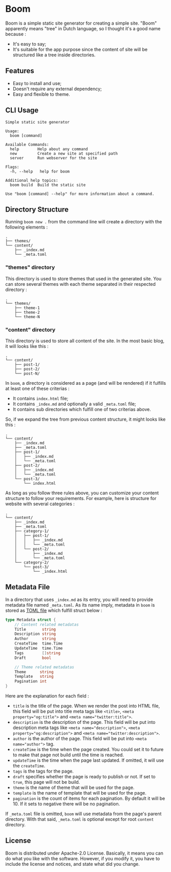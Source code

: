 # Boom

Boom is a simple static site generator for creating a simple site. "Boom" apparently means "tree" in Dutch language, so I thought it's a good name because :

- It's easy to say;
- It's suitable for the app purpose since the content of site will be structured like a tree inside directories.

## Features

- Easy to install and use;
- Doesn't require any external dependency;
- Easy and flexible to theme.

## CLI Usage

```
Simple static site generator

Usage:
  boom [command]

Available Commands:
  help        Help about any command
  new         Create a new site at specified path
  server      Run webserver for the site

Flags:
  -h, --help   help for boom

Additional help topics:
  boom build  Build the static site

Use "boom [command] --help" for more information about a command.
```

## Directory Structure

Running `boom new .` from the command line will create a directory with the following elements :

```
.
├── themes/
└── content/
    ├── _index.md
    └── _meta.toml
```

### "themes" directory

This directory is used to store themes that used in the generated site. You can store several themes with each theme separated in their respected directory :

```
.
└── themes/
    ├── theme-1
    ├── theme-2
    └── theme-N
```

### "content" directory

This directory is used to store all content of the site. In the most basic blog, it will looks like this :

```
.
└── content/
    ├── post-1/
    ├── post-2/
    └── post-N/
```

In `boom`, a directory is considered as a page (and will be rendered) if it fulfills at least one of these criterias :

- It contains `index.html` file;
- It contains `_index.md` and optionally a valid `_meta.toml` file;
- It contains sub directories which fulfill one of two criterias above.

So, if we expand the tree from previous content structure, it might looks like this :

```
.
└── content/
    ├── _index.md
    ├── _meta.toml
    ├── post-1/
    │   ├── _index.md
    │   └── _meta.toml
    ├── post-2/
    │   ├── _index.md
    │   └── _meta.toml
    └── post-3/
        └── index.html
```

As long as you follow three rules above, you can customize your content structure to follow your requirements. For example, here is structure for website with several categories :

```
.
└── content/
    ├── _index.md
    ├── _meta.toml
    ├── category-1/
    │   ├── post-1/
    │   │   ├── _index.md
    │   │   └── _meta.toml
    │   └── post-2/
    │       ├── _index.md
    │       └── _meta.toml
    └── category-2/
        └── post-3/
            └── _index.html
```

## Metadata File

In a directory that uses `_index.md` as its entry, you will need to provide metadata file named `_meta.toml`. As its name imply, metadata in `boom` is stored as [TOML file][1] which fulfill struct below :

```go
type Metadata struct {
	// Content related metadatas
	Title       string
	Description string
	Author      string
	CreateTime  time.Time
	UpdateTime  time.Time
	Tags        []string
	Draft       bool

	// Theme related metadatas
	Theme      string
	Template   string
	Pagination int
}
```

Here are the explanation for each field :

- `title` is the title of the page. When we render the post into HTML file, this field will be put into title meta tags like `<title>`, `<meta property="og:title">` and `<meta name="twitter:title">`.
- `description` is the description of the page. This field will be put into description meta tags like `<meta name="description">`, `<meta property="og:description">` and `<meta name="twitter:description">`.
- `author` is the author of the page. This field will be put into `<meta name="author">` tag.
- `createTime` is the time when the page created. You could set it to future to make that page not build until the time is reached.
- `updateTime` is the time when the page last updated. If omitted, it will use the `createTime`.
- `tags` is the tags for the page.
- `draft` specifies whether the page is ready to publish or not. If set to `true`, this page will not be build.
- `theme` is the name of theme that will be used for the page.
- `template` is the name of template that will be used for the page.
- `pagination` is the count of items for each pagination. By default it will be 10. If it sets to negative there will be no pagination.

If `_meta.toml` file is omitted, `boom` will use metadata from the page's parent directory. With that said, `_meta.toml` is optional except for root `content` directory.

## License

Boom is distributed under Apache-2.0 License. Basically, it means you can do what you like with the software. However, if you modify it, you have to include the license and notices, and state what did you change.

[1]: https://toml.io/en/v1.0.0-rc.1